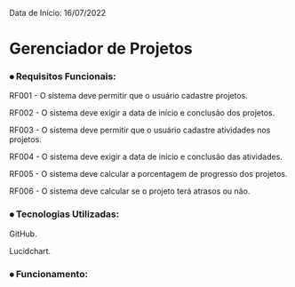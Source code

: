 Data de Início: 16/07/2022

# Gerenciador de Projetos


### ⦁ Requisitos Funcionais:
RF001 - O sistema deve permitir que o usuário cadastre projetos.

RF002 - O sistema deve exigir a data de início e conclusão dos projetos.

RF003 - O sistema deve permitir que o usuário cadastre atividades nos projetos.

RF004 - O sistema deve exigir a data de início e conclusão das atividades.

RF005 - O sistema deve calcular a porcentagem de progresso dos projetos.

RF006 - O sistema deve calcular se o projeto terá atrasos ou não.


### ⦁ Tecnologias Utilizadas:
GitHub.

Lucidchart.


### ⦁ Funcionamento:
